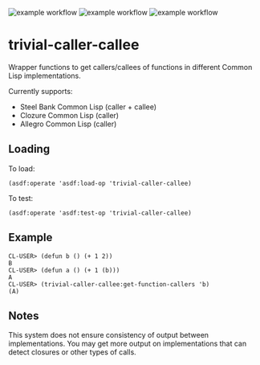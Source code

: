 ![example workflow](https://github.com/gpcz/trivial-caller-callee/actions/workflows/testsbcl.yml/badge.svg)
![example workflow](https://github.com/gpcz/trivial-caller-callee/actions/workflows/testccl.yml/badge.svg)
![example workflow](https://github.com/gpcz/trivial-caller-callee/actions/workflows/testallegro.yml/badge.svg)

# trivial-caller-callee

Wrapper functions to get callers/callees of functions in different Common Lisp
implementations.

Currently supports:
* Steel Bank Common Lisp (caller + callee)
* Clozure Common Lisp (caller)
* Allegro Common Lisp (caller)

## Loading

To load:
```
(asdf:operate 'asdf:load-op 'trivial-caller-callee)
```

To test:
```
(asdf:operate 'asdf:test-op 'trivial-caller-callee)
```

## Example
```
CL-USER> (defun b () (+ 1 2))
B
CL-USER> (defun a () (+ 1 (b)))
A
CL-USER> (trivial-caller-callee:get-function-callers 'b)
(A)
```

## Notes

This system does not ensure consistency of output between implementations.
You may get more output on implementations that can detect closures or
other types of calls.